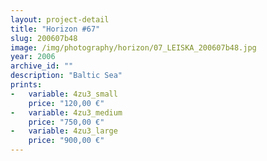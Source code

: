 ```yaml
---
layout: project-detail
title: "Horizon #67"
slug: 200607b48
image: /img/photography/horizon/07_LEISKA_200607b48.jpg
year: 2006
archive_id: ""
description: "Baltic Sea"
prints: 
-   variable: 4zu3_small
    price: "120,00 €"
-   variable: 4zu3_medium
    price: "750,00 €"
-   variable: 4zu3_large
    price: "900,00 €"
---
```

